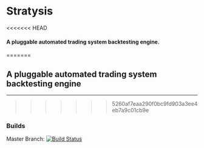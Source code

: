 # Stratysis
<<<<<<< HEAD
#### A pluggable automated trading system backtesting engine.

=======
## A pluggable automated trading system backtesting engine
------------
>>>>>>> 5260af7eaa290f0bc9fd903a3ee4eb7a9c01cb9e

### Builds
Master Branch: [![Build Status](https://jonblankenship.visualstudio.com/stratysis/_apis/build/status/Stratysis%20-%20CI%20Build?branchName=master)](https://jonblankenship.visualstudio.com/stratysis/_build/latest?definitionId=1&branchName=master)
